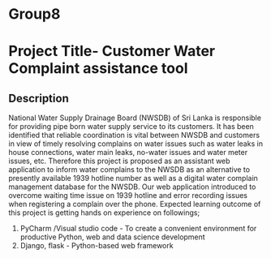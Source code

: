 # Group8
# Project Title- Customer Water Complaint assistance tool
## Description
National Water Supply Drainage Board (NWSDB) of Sri Lanka is responsible for providing pipe born water supply service to its customers. It has been identified that reliable coordination is vital between NWSDB and customers in view of timely resolving complains on water issues such as water leaks in house connections, water main leaks, no-water issues and water meter issues, etc. Therefore this project is proposed as an assistant web application to inform water complains to the NWSDB as an alternative to presently available 1939 hotline number as well as a digital water complain management database for the NWSDB. Our web application introduced to overcome waiting time issue on 1939 hotline and error recording issues when registering a complain over the phone. 
Expected learning outcome of this project is getting hands on experience on followings;
1.	PyCharm /Visual studio code -    To create a convenient environment for productive Python, web and data science development   
2.	Django, flask               -   Python-based web framework                                                                   
